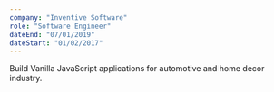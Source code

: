 ```yaml
---
company: "Inventive Software"
role: "Software Engineer"
dateEnd: "07/01/2019"
dateStart: "01/02/2017"
---
```


Build Vanilla JavaScript applications for automotive and home decor industry. 